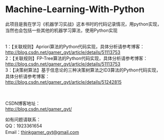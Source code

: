 Machine-Learning-With-Python
========================
此项目是我在学习《机器学习实战》这本书时的代码记录情况，用python实现，当然也会包括一些其他的机器学习算法，使用Python实现<br/><br/>

1：【关联规则】Apriori算法的Python代码实现，具体分析请参考博客：<br/>
http://blog.csdn.net/gamer_gyt/article/details/51113753<br/>
2：【关联规则】FP-Tree算法的Python代码实现，具体分析请参考博客：<br/>
http://blog.csdn.net/gamer_gyt/article/details/51113753<br/>
3：【决策树算法】基于信息论的三种决策树算法之ID3算法的Python代码实现，具体分析请参考博客：<br/>
http://blog.csdn.net/gamer_gyt/article/details/51242815<br/>



 
<br/><br/>CSDN博客地址：<br/>
http://blog.csdn.net/gamer_gyt/<br/>

如有问题请联系：<br/>
QQ：1923361654<br/>
Email：thinkgamer_gyt@gmail.com<br/>

